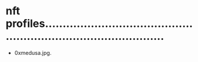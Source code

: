 # nft profiles.......................................................................................
- 0xmedusa.jpg.
